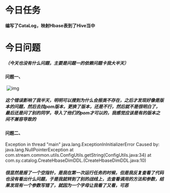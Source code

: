 # 今日任务

#### 编写了CataLog，映射Hbase表到了Hive当中

# 今日问题

##### 	（今天也没有什么问题，主要是问题一的依赖问题卡我大半天）

#### 	问题一、

​	![img](https://dwz.cn/dxVzpWNg)

##### 	这个错误影响了我半天，明明可以搜到为什么会报类不存在，之后才发现好像是版本的问题，然后去找pom版本，更换了版本，还是不行，然后就不是很明白了，最后还是问了别的同学，导入了他们的pom才可以的，我感觉应该是有的版本之间不兼容导致的

#### 	问题二、

Exception in thread "main" java.lang.ExceptionInInitializerError Caused by: java.lang.NullPointerException at com.stream.common.utils.ConfigUtils.getString(ConfigUtils.java:34) at com.sy.catalog.CreateHbaseDimDDL.<clinit>(CreateHbaseDimDDL.java:10)

##### 	很显然是报了一个空指针，是我在第一次运行任务的时候，但是我反复查看了代码也没有看出什么问题，于是我就转到了别的战线上，去查看调用的方法和参数，结果发现有一个参数写错了，就因为一个字母让我看了又看，可恶